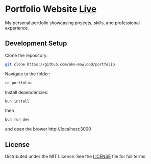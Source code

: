 # Portfolio Website [Live](https://ako.dev)

My personal portfolio showcasing projects, skills, and professional experience.

## Development Setup

Clone the repository:

```bash
git clone https://github.com/ako-mawlood/portfolio
```

Navigate to the folder:

```bash
cd portfolio
```

Install dependencies:

```bash
bun install
```

then

```bash
bun run dev
```

and
open the brower
http://localhost:3000

## License

Distributed under the MIT License.
See the [LICENSE](https://opensource.org/license/MIT) file for full terms.
